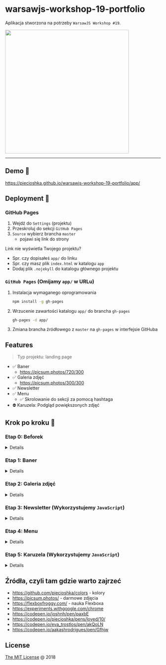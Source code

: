 # warsawjs-workshop-19-portfolio

Aplikacja stworzona na potrzeby `WarsawJS Workshop #19`.

<img
    src="https://warsawjs.com/static/images/logos/logo-warsawjs.svg"
    width="400"
    height="400"
    alt=""
/>

---

## Demo 🎉

<https://piecioshka.github.io/warsawjs-workshop-19-portfolio/app/>

## Deployment :rocket:

### GitHub Pages

1. Wejdź do `Settings` (projektu)
2. Przeskroluj do sekcji `GitHub Pages`
3. `Source` wybierz brancha `master`
    + pojawi się link do strony

Link nie wyświetla Twojego projektu?

* Spr. czy dopisałeś `app/` do linku
* Spr. czy masz plik `index.html` w katalogu `app`
* Dodaj plik `.nojekyll` do katalogu głównego projektu

### `GitHub Pages` (Omijamy `app/` w URLu)

1. Instalacja wymaganego oprogramowania

    ```bash
    npm install -g gh-pages
    ```

2. Wrzucenie zawartości katalogu `app/` do brancha `gh-pages`

    ```bash
    gh-pages -d app/
    ```

3. Zmiana brancha źródłowego z `master` na `gh-pages` w interfejsie GitHuba

## Features

> Typ projektu: landing page

* :white_check_mark: Baner
    + https://picsum.photos/720/300
* :white_check_mark: Galeria zdjęć
    + https://picsum.photos/300/300
* :white_check_mark: Newsletter
* :white_check_mark: Menu
    + :white_check_mark: Skrolowanie do sekcji za pomocą hashtaga
* :no_entry: Karuzela: Podgląd powiększonych zdjęć

## Krok po kroku 👣

### Etap 0: Beforek

<details>

* Stworzyć workspace-u
* Stworzyć katalogu projektu
* Stworzyć katalogu `app`
* Stworzyć plik `app/index.html`
* W pliku `index.html` wpisujemy podstawowe tagi:
    html, head, body
* Wykorzystać tagi title, meta

</details>

### Etap 1: Baner

<details>

* W `body` dodać kontener `div` o id `page`
* Wewnątrz tagu `div` dodać `section` o id `banner` (język angielski)
* Dodać nagłówek pierwszego poziomu `h1` z tekstem `Portfolio`
* Stworzyć plik `app/styles/main.css`
* Osadzić plik CSS w HTMLu za pomocą `<link rel="stylesheet" href="styles/main.css"/>`
* Zresetować domyślne style (reguła `margin`) dla przeglądarki dla `body, h1, p`
* Zdefiniować szerokość kontenera z id `page` na `720px` za pomocą reguły
    `width` dla kontenera z id `page`
* Wycentrować kontener `#page` definiując automatyczne marginesy `margin-left` i `margin-right`
* Zdefiniować wysokość dla kontenera `#banner` np. `300px`
* Ustawić tło za pomocą reguły `background-image`
* Wyłączyć powtarzanie
* Wycentrować tło
* Wycentrować text w banerze za pomocą `Flexbox`

    ```css
    #banner {
        // ...
        display: flex;
        justify-content: center;
        align-items: center;
    }
    ```

</details>

### Etap 2: Galeria zdjęć

<details>

* Stworzyć kontener `section` o id `gallery` z nagłówkiem `h1` o treści
     `Galeria zdjęć`
* Stworzyć listę za pomocą tagów `ul, li`
* Każdy element list powinien zawierać obrazek (wykorzystać tą samą usługę
    zdjęć co w banerze)

    UWAGA: Obrazek osadzamy za pomocą znacznika `img`

* Zresetować domyślne style dla list ul, li

    ```css
    ul {
        list-style: none;
        padding: 0;
        margin: 0;
    }
    ```

* Zmienić sposób prezentacji zdjęć w galerii za pomocą Flexboxa

    ```css
    ul {
        // ...
        display: flex;
        justify-content: space-around;
        flex-wrap: wrap;
    }
    ```

</details>

### Etap 3: Newsletter (Wykorzystujemy `JavaScript`)

<details>

* Stworzyć kontener `section` o id `newsletter` z nagłówkiem `h1` o treści `Newsletter`
* Dodać pod nagłówkiem formularz za pomocą znacznika `form`
* Stworzyć `input` typu `email` z atrybutem `name` o treści `email`
* Dodatkowe: Ustawić atrybut `required`
* Stworzyć `label` z zawartością `Twój email`
* Stworzyć `input` typu `submit` z atrybutem `value` o treści `Wyślij`
* Stworzyć plik `app/scripts/main.js`
* Osadzić plik JavaScript w HTMLu za pomocą `<script src="scripts/main.js"></script>`

    UWAGA: osadzić ten kod przed zamknięciem znacznika `body`

* Stworzyć w pliku JavaScript zmienną, która będzie przechowywała referencję
    do formularza

    UWAGA: korzystamy z funkcji `document.querySelector`

* Podpiąć się pod zdarzenia `submit` na formularzu
* Wyłączyć domyślne zachowanie formularza w ciele handlera zdarzenia `submit`
    za pomocą funkcji `evt.preventDefault()`
* Stworzyć wewnątrz handlera zmienną przechowującą dane wpisane w formularzu

    UWAGA: Wykorzystać do tego konstruktor `FormData` przekazując argument
    będący wskaźnikiem do formularza

* Skonwertować dane z formularza na mapę za pomocą konstruktora `Map`
* Stworzyć funkcję `displayMessage` do prezentacji komunikatu, który zostanie
    przekazany w pierwszym parametrze
* Zbudować wiadomość z wykorzystaniem `template stringów` i stworzyć zmienną `message`
* Przekazać zmienną `message` podczas uruchomienia funkcji `displayMessage`

</details>

### Etap 4: Menu

<details>

* Stworzyć kontener `nav` o id `menu`
* Stworzyć listę za pomocą `ul, li` wewnątrz nowo stworzonego kontenera
* Stworzyć link w każdym elemencie listy

    UWAGA: wykorzystujemy znacznik `a`

* Zdefiniować odpowiedni wartości w atrybucie `href` aby po hashtagu były
    wartości z `id` każdej sekcji
* (Opcjonalne) Ostylować elementy menu według uznania

</details>

### Etap 5: Karuzela (Wykorzystujemy `JavaScript`)

<details>

Dla chętnych 🏆

</details>

## Źródła, czyli tam gdzie warto zajrzeć

* https://github.com/piecioshka/colors - kolory
* https://picsum.photos/ - darmowe zdjęcia
* https://flexboxfroggy.com/ - nauka Flexboxa
* https://experiments.withgoogle.com/chrome
* https://codepen.io/joshnh/pen/paxbE
* https://codepen.io/piecioshka/pens/loved/10/
* https://codepen.io/eva_trostlos/pen/akQoLN
* https://codepen.io/aakashrodrigues/pen/Gfhjw

## License

[The MIT License](http://piecioshka.mit-license.org) @ 2018
